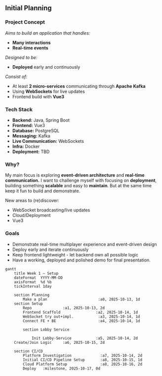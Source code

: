 ## Initial Planning

### Project Concept

*Aims to build an application that handles:*
 - **Many interactions**
 - **Real-time events**

*Designed to be:*
 - **Deployed** early and continuously

*Consist of:*
- At least **2 micro-services** communicating through **Apache Kafka**
- Using **WebSockets** for live updates
- Frontend build with **Vue3**

### Tech Stack

- **Backend:** Java, Spring Boot
- **Frontend:** Vue3
- **Database:** PostgreSQL
- **Messaging:** Kafka
- **Live Communication:** WebSockets
- **Infra:** Docker
- **Deployment:** TBD

### Why?

My main focus is exploring **event-driven architecture** and **real-time communication.**
I want to challenge myself with focusing on **deployment**, building something **scalable** and easy to **maintain**. But at the same time keep it fun to build and demonstrate.

New areas to (re)discover:

- WebSocket broadcasting/live updates
- Cloud/Deployment
- Vue3

### Goals

- Demonstrate real-time multiplayer experience and event-driven design
- Deploy early and iterate continuously
- Keep frontend lightweight - let backend own all possible logic
- Have a working, deployed and polished demo for final presentation.

```mermaid
gantt
    title Week 1 – Setup
    dateFormat  YYYY-MM-DD
    axisFormat  %d %b
    tickInterval 1day

    section Planning
        Make a plan                       :a0, 2025-10-13, 1d
    section Setup
        Repo              :a1, 2025-10-13, 2d
        Frontend Scaffold                :a2, 2025-10-14, 1d
        WebSocket try out+impl.           :a3, 2025-10-14, 1d
        Connect FE + BE                   :a4, 2025-10-14, 1d
        
        section Lobby Service
            
            Init Lobby-Service           :a5, 2025-10-14, 2d
    Create/Join Logic     :a6, 2025-10-15, 2d

    section CI/CD
        Platform Investigation             :a7, 2025-10-14, 2d
        Initial CI/CD Pipeline Setup       :a8, 2025-10-15, 1d
        Cloud Platform Setup               :a8, 2025-10-16, 2d
        Deploy   :milestone, 2025-10-17, 0d
```